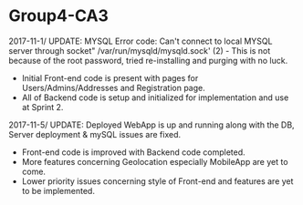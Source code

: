 # Group4-CA3
2017-11-1/ UPDATE: MYSQL Error code: Can't connect to local MYSQL server through socket" /var/run/mysqld/mysqld.sock' (2) - This is not because of the root password, tried re-installing and purging with no luck. 
- Initial Front-end code is present with pages for Users/Admins/Addresses and Registration page. 
- All of Backend code is setup and initialized for implementation and use at Sprint 2. 

2017-11-5/ UPDATE: 
Deployed WebApp is up and running along with the DB, Server deployment & mySQL issues are fixed. 
- Front-end code is improved with Backend code completed. 
- More features concerning Geolocation especially MobileApp are yet to come. 
- Lower priority issues concerning style of Front-end and features are yet to be implemented. 
